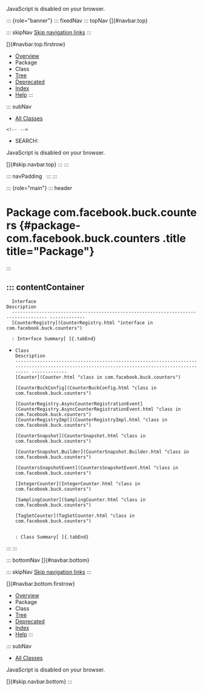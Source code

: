 <div>

JavaScript is disabled on your browser.

</div>

::: {role="banner"}
::: fixedNav
::: topNav
[]{#navbar.top}

::: skipNav
[Skip navigation links](#skip.navbar.top "Skip navigation links")
:::

[]{#navbar.top.firstrow}

-   [Overview](../../../../index.html)
-   Package
-   Class
-   [Tree](package-tree.html)
-   [Deprecated](../../../../deprecated-list.html)
-   [Index](../../../../index-all.html)
-   [Help](../../../../help-doc.html)
:::

::: subNav
-   [All Classes](../../../../allclasses.html)

```{=html}
<!-- -->
```
-   SEARCH:

<div>

<div>

JavaScript is disabled on your browser.

</div>

</div>

[]{#skip.navbar.top}
:::
:::

::: navPadding
 
:::
:::

::: {role="main"}
::: header
# Package com.facebook.buck.counters {#package-com.facebook.buck.counters .title title="Package"}
:::

::: contentContainer
-   
      Interface                                                                           Description
      ----------------------------------------------------------------------------------- -------------
      [CounterRegistry](CounterRegistry.html "interface in com.facebook.buck.counters")    

      : Interface Summary[ ]{.tabEnd}

-   
      Class                                                                                                                                       Description
      ------------------------------------------------------------------------------------------------------------------------------------------- -------------
      [Counter](Counter.html "class in com.facebook.buck.counters")                                                                                
      [CounterBuckConfig](CounterBuckConfig.html "class in com.facebook.buck.counters")                                                            
      [CounterRegistry.AsyncCounterRegistrationEvent](CounterRegistry.AsyncCounterRegistrationEvent.html "class in com.facebook.buck.counters")    
      [CounterRegistryImpl](CounterRegistryImpl.html "class in com.facebook.buck.counters")                                                        
      [CounterSnapshot](CounterSnapshot.html "class in com.facebook.buck.counters")                                                                
      [CounterSnapshot.Builder](CounterSnapshot.Builder.html "class in com.facebook.buck.counters")                                                
      [CountersSnapshotEvent](CountersSnapshotEvent.html "class in com.facebook.buck.counters")                                                    
      [IntegerCounter](IntegerCounter.html "class in com.facebook.buck.counters")                                                                  
      [SamplingCounter](SamplingCounter.html "class in com.facebook.buck.counters")                                                                
      [TagSetCounter](TagSetCounter.html "class in com.facebook.buck.counters")                                                                    

      : Class Summary[ ]{.tabEnd}
:::
:::

::: bottomNav
[]{#navbar.bottom}

::: skipNav
[Skip navigation links](#skip.navbar.bottom "Skip navigation links")
:::

[]{#navbar.bottom.firstrow}

-   [Overview](../../../../index.html)
-   Package
-   Class
-   [Tree](package-tree.html)
-   [Deprecated](../../../../deprecated-list.html)
-   [Index](../../../../index-all.html)
-   [Help](../../../../help-doc.html)
:::

::: subNav
-   [All Classes](../../../../allclasses.html)

<div>

<div>

JavaScript is disabled on your browser.

</div>

</div>

[]{#skip.navbar.bottom}
:::
